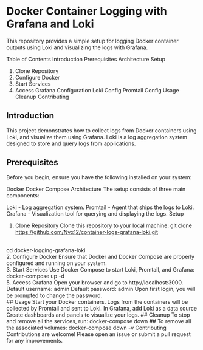 # Docker Container Logging with Grafana and Loki
This repository provides a simple setup for logging Docker container outputs using Loki and visualizing the logs with Grafana.

Table of Contents
Introduction
Prerequisites
Architecture
Setup
1. Clone Repository
2. Configure Docker
3. Start Services
4. Access Grafana
Configuration
Loki Config
Promtail Config
Usage
Cleanup
Contributing

## Introduction
This project demonstrates how to collect logs from Docker containers using Loki, and visualize them using Grafana. Loki is a log aggregation system designed to store and query logs from applications.

## Prerequisites
Before you begin, ensure you have the following installed on your system:

Docker
Docker Compose
Architecture
The setup consists of three main components:

Loki - Log aggregation system.
Promtail - Agent that ships the logs to Loki.
Grafana - Visualization tool for querying and displaying the logs.
Setup
1. Clone Repository
Clone this repository to your local machine:
git clone https://github.com/Nvx12/container-logs-grafana-loki.git
<br/>
cd docker-logging-grafana-loki
<br/>
2. Configure Docker
Ensure that Docker and Docker Compose are properly configured and running on your system.
<br/>
3. Start Services
Use Docker Compose to start Loki, Promtail, and Grafana:
<br/>
docker-compose up -d
<br/>
5. Access Grafana
Open your browser and go to http://localhost:3000.
Default username: admin
Default password: admin
Upon first login, you will be prompted to change the password.
<br/>
## Usage Start your Docker containers.
Logs from the containers will be collected by Promtail and sent to Loki.
In Grafana, add Loki as a data source
Create dashboards and panels to visualize your logs.
## Cleanup
To stop and remove all the services, run:
docker-compose down
## To remove all the associated volumes:
docker-compose down -v
Contributing
Contributions are welcome! Please open an issue or submit a pull request for any improvements.
